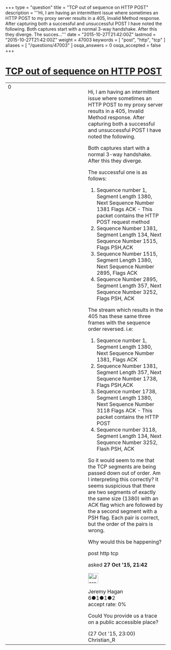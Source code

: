 +++
type = "question"
title = "TCP out of sequence on HTTP POST"
description = '''Hi, I am having an intermittent issue where sometimes an HTTP POST to my proxy server results in a 405, Invalid Method response. After capturing both a successful and unsuccessful POST I have noted the following. Both captures start with a normal 3-way handshake. After this they diverge.  The succes...'''
date = "2015-10-27T21:42:00Z"
lastmod = "2015-10-27T21:42:00Z"
weight = 47003
keywords = [ "post", "http", "tcp" ]
aliases = [ "/questions/47003" ]
osqa_answers = 0
osqa_accepted = false
+++

<div class="headNormal">

# [TCP out of sequence on HTTP POST](/questions/47003/tcp-out-of-sequence-on-http-post)

</div>

<div id="main-body">

<div id="askform">

<table id="question-table" style="width:100%;"><colgroup><col style="width: 50%" /><col style="width: 50%" /></colgroup><tbody><tr class="odd"><td style="width: 30px; vertical-align: top"><div class="vote-buttons"><div id="post-47003-score" class="post-score" title="current number of votes">0</div><div id="favorite-count" class="favorite-count"></div></div></td><td><div id="item-right"><div class="question-body"><p>Hi, I am having an intermittent issue where sometimes an HTTP POST to my proxy server results in a 405, Invalid Method response. After capturing both a successful and unsuccessful POST I have noted the following.</p><p>Both captures start with a normal 3-way handshake. After this they diverge.</p><p>The successful one is as follows:</p><ol><li>Sequence number 1, Segment Length 1380, Next Sequence Number 1381 Flags ACK - This packet contains the HTTP POST request method</li><li>Sequence Number 1381, Segment Length 134, Next Sequence Number 1515, Flags PSH,ACK</li><li>Sequence Number 1515, Segment Length 1380, Next Sequence Number 2895, Flags ACK</li><li>Sequence Number 2895, Segment Length 357, Next Sequence Number 3252, Flags PSH, ACK</li></ol><p>The stream which results in the 405 has these same three frames with the sequence order reversed. i.e:</p><ol><li>Sequence number 1, Segment Length 1380, Next Sequence Number 1381, Flags ACK</li><li>Sequence Number 1381, Segment Length 357, Next Sequence Number 1738, Flags PSH,ACK</li><li>Sequence number 1738, Segment Length 1380, Next Sequence Number 3118 Flags ACK - This packet contains the HTTP POST</li><li>Sequence number 3118, Segment Length 134, Next Sequence Number 3252, Flash PSH, ACK</li></ol><p>So it would seem to me that the TCP segments are being passed down out of order. Am I interpreting this correctly? It seems suspicious that there are two segments of exactly the same size (1380) with an ACK flag which are followed by the a second segment with a PSH flag. Each pair is correct, but the order of the pairs is wrong.</p><p>Why would this be happening?</p></div><div id="question-tags" class="tags-container tags">post http tcp</div><div id="question-controls" class="post-controls"></div><div class="post-update-info-container"><div class="post-update-info post-update-info-user"><p>asked <strong>27 Oct '15, 21:42</strong></p><img src="https://secure.gravatar.com/avatar/7377b9ec854c402be011d3f806fef5b7?s=32&amp;d=identicon&amp;r=g" class="gravatar" width="32" height="32" alt="Jeremy%20Hagan&#39;s gravatar image" /><p>Jeremy Hagan<br />
<span class="score" title="6 reputation points">6</span><span title="1 badges"><span class="badge1">●</span><span class="badgecount">1</span></span><span title="1 badges"><span class="silver">●</span><span class="badgecount">1</span></span><span title="2 badges"><span class="bronze">●</span><span class="badgecount">2</span></span><br />
<span class="accept_rate" title="Rate of the user&#39;s accepted answers">accept rate:</span> <span title="Jeremy Hagan has no accepted answers">0%</span></p></div></div><div id="comments-container-47003" class="comments-container"><span id="47005"></span><div id="comment-47005" class="comment"><div id="post-47005-score" class="comment-score"></div><div class="comment-text"><p>Could You provide us a trace on a public accessible place?</p></div><div id="comment-47005-info" class="comment-info"><span class="comment-age">(27 Oct '15, 23:00)</span> Christian_R</div></div></div><div id="comment-tools-47003" class="comment-tools"></div><div class="clear"></div><div id="comment-47003-form-container" class="comment-form-container"></div><div class="clear"></div></div></td></tr></tbody></table>

</div>

</div>

